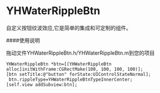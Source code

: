 # YHWaterRippleBtn
自定义按钮纹波效应,它是简单的集成和可定制的组件。

####使用说明

拖动文件YHWaterRippleBtn.h/YHWaterRippleBtn.m到您的项目

```
YHWaterRippleBtn *btn=[[YHWaterRippleBtn alloc]initWithFrame:CGRectMake(100, 100, 100, 100)];
[btn setTitle:@"button" forState:UIControlStateNormal];
 btn.rippleType=YHWaterRippleBtnTypeInnerCenter;
[self.view addSubview:btn];
```